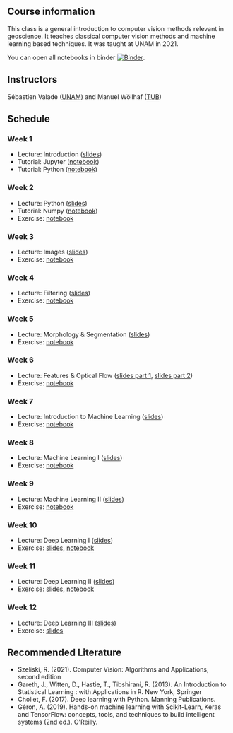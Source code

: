 ## Course information
This class is a general introduction to computer vision methods relevant in geoscience. It teaches classical computer vision methods and machine learning based techniques. It was taught at UNAM in 2021.

You can open all notebooks in binder [![Binder](https://mybinder.org/badge_logo.svg)](https://mybinder.org/v2/gh/wllhf/cv4gs/HEAD).

## Instructors
Sébastien Valade ([UNAM](http://vulcanologia.geofisica.unam.mx/pages_2021.php?listado=visualizar&persona=sebas)) and Manuel Wöllhaf ([TUB](https://www.tu.berlin/cv/ueber-uns/manuel-woellhaf))

## Schedule

### Week 1
* Lecture: Introduction ([slides](https://raw.githubusercontent.com/wllhf/cv4gs/main/lecture/pdfs_2021/CV4GS_00_introduction.pdf))
* Tutorial: Jupyter ([notebook](https://github.com/wllhf/cv4gs/blob/main/exercise/01/CV4GS_01_jupyter-tutorial.ipynb))
* Tutorial: Python ([notebook](https://github.com/wllhf/cv4gs/blob/main/exercise/01/CV4GS_01_python-tutorial.ipynb))

### Week 2
* Lecture: Python ([slides](https://raw.githubusercontent.com/wllhf/cv4gs/main/lecture/pdfs_2021/CV4GS_01_lecture.pdf))
* Tutorial: Numpy ([notebook](https://github.com/wllhf/cv4gs/blob/main/exercise/01/CV4GS_02_numpy-tutorial.ipynb))
* Exercise: [notebook](https://github.com/wllhf/cv4gs/blob/main/exercise/01/CV4GS_02_exercises.ipynb)

### Week 3
* Lecture: Images ([slides](https://raw.githubusercontent.com/wllhf/cv4gs/main/lecture/pdfs_2021/CV4GS_02_lecture.pdf))
* Exercise: [notebook](https://github.com/wllhf/cv4gs/blob/main/exercise/01/CV4GS_02_exercises.ipynb)

### Week 4
* Lecture: Filtering ([slides](https://raw.githubusercontent.com/wllhf/cv4gs/main/lecture/pdfs_2021/CV4GS_03_lecture.pdf))
* Exercise: [notebook](https://github.com/wllhf/cv4gs/blob/main/exercise/01/CV4GS_02_exercises.ipynb)

### Week 5
* Lecture: Morphology & Segmentation ([slides](https://raw.githubusercontent.com/wllhf/cv4gs/main/lecture/pdfs_2021/CV4GS_04_lecture.pdf))
* Exercise: [notebook](https://github.com/wllhf/cv4gs/blob/main/exercise/01/CV4GS_02_exercises.ipynb)

### Week 6
* Lecture: Features & Optical Flow ([slides part 1](https://raw.githubusercontent.com/wllhf/cv4gs/main/lecture/pdfs_2021/CV4GS_05_lecture.pdf), [slides part 2](https://raw.githubusercontent.com/wllhf/cv4gs/main/lecture/pdfs_2021/CV4GS_06_lecture_motion.pdf))
* Exercise: [notebook](https://github.com/wllhf/cv4gs/blob/main/exercise/01/CV4GS_02_exercises.ipynb)

### Week 7
* Lecture: Introduction to Machine Learning ([slides](https://raw.githubusercontent.com/wllhf/cv4gs/main/lecture/pdfs_2021/CV4GS_06_lecture_features.pdf))
* Exercise: [notebook](https://github.com/wllhf/cv4gs/blob/main/exercise/01/CV4GS_02_exercises.ipynb)

### Week 8
* Lecture: Machine Learning I ([slides](https://raw.githubusercontent.com/wllhf/cv4gs/main/lecture/pdfs_2021/CV4GS_07_lecture.pdf))
* Exercise: [notebook](https://github.com/wllhf/cv4gs/blob/main/exercise/01/CV4GS_02_exercises.ipynb)

### Week 9
* Lecture: Machine Learning II ([slides](https://raw.githubusercontent.com/wllhf/cv4gs/main/lecture/pdfs_2021/CV4GS_08_lecture.pdf))
* Exercise: [notebook](https://github.com/wllhf/cv4gs/blob/main/exercise/01/CV4GS_02_exercises.ipynb)

### Week 10
* Lecture: Deep Learning I ([slides](https://raw.githubusercontent.com/wllhf/cv4gs/main/lecture/pdfs_2021/CV4GS_09_lecture.pdf))
* Exercise: [slides](https://github.com/wllhf/cv4gs/blob/main/exercise/10/CV4GS_10_exercises-slides.pdf), [notebook](https://github.com/wllhf/cv4gs/blob/main/exercise/10/CV4GS_10_exercises.ipynb)

### Week 11
* Lecture: Deep Learning II ([slides](https://raw.githubusercontent.com/wllhf/cv4gs/main/lecture/pdfs_2021/CV4GS_10_lecture.pdf))
* Exercise: [slides](https://github.com/wllhf/cv4gs/blob/main/exercise/11/CV4GS_11_exercises-slides.pdf), [notebook](https://github.com/wllhf/cv4gs/blob/main/exercise/11/CV4GS_11_exercises.ipynb)

### Week 12
* Lecture: Deep Learning III ([slides](https://raw.githubusercontent.com/wllhf/cv4gs/main/lecture/pdfs_2021/CV4GS_11_lecture.pdf))
* Exercise: [slides](https://github.com/wllhf/cv4gs/blob/main/exercise/11/CV4GS_12_exercises-slides.pdf)


## Recommended Literature
* Szeliski, R. (2021). Computer Vision: Algorithms and Applications, second edition
* Gareth, J., Witten, D., Hastie, T., Tibshirani, R. (2013). An Introduction to Statistical Learning : with Applications in R. New York, Springer
* Chollet, F. (2017). Deep learning with Python. Manning Publications.
* Géron, A. (2019). Hands-on machine learning with Scikit-Learn, Keras and TensorFlow: concepts, tools, and techniques to build intelligent systems (2nd ed.). O'Reilly.
